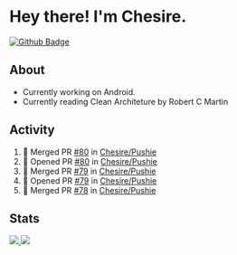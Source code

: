 # Hey there! I'm Chesire.

[![Github Badge](https://img.shields.io/badge/-Github-000?style=flat-square&logo=Github&logoColor=white&link=https://github.com/chesire)](https://github.com/chesire)

## About

<!-- Uses https://github.com/Chesire/natemoo-re -->
* Currently working on Android.
* Currently reading Clean Architeture by Robert C Martin
<!--
* Currently listening to: 
<a href="https://natemoo-re-iirbxe7wf.vercel.app/now-playing?open">
    <img src="https://natemoo-re-iirbxe7wf.vercel.app/now-playing" width="256" height="64" alt="Now Playing">
</a>  
-->

## Activity

<!-- Uses https://github.com/jamesgeorge007/github-activity-readme -->
<!--START_SECTION:activity-->
1. 🎉 Merged PR [#80](https://github.com/Chesire/Pushie/pull/80) in [Chesire/Pushie](https://github.com/Chesire/Pushie)
2. 💪 Opened PR [#80](https://github.com/Chesire/Pushie/pull/80) in [Chesire/Pushie](https://github.com/Chesire/Pushie)
3. 🎉 Merged PR [#79](https://github.com/Chesire/Pushie/pull/79) in [Chesire/Pushie](https://github.com/Chesire/Pushie)
4. 💪 Opened PR [#79](https://github.com/Chesire/Pushie/pull/79) in [Chesire/Pushie](https://github.com/Chesire/Pushie)
5. 🎉 Merged PR [#78](https://github.com/Chesire/Pushie/pull/78) in [Chesire/Pushie](https://github.com/Chesire/Pushie)
<!--END_SECTION:activity-->

## Stats

<a href="https://github-readme-stats.vercel.app/api/top-langs/?username=chesire&theme=tokyonight">
    <img src="https://github-readme-stats.vercel.app/api/top-langs/?username=chesire&layout=compact&theme=tokyonight" >
</a>
<a href="https://github-readme-stats.vercel.app/api?username=chesire&show_icons=true&theme=tokyonight">
    <img src="https://github-readme-stats.vercel.app/api?username=chesire&show_icons=true&theme=tokyonight" >
</a>  
